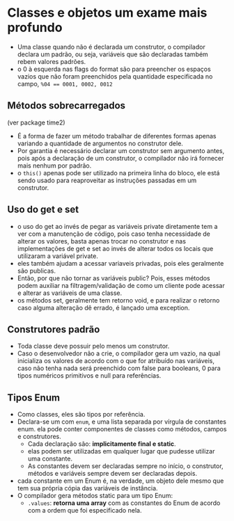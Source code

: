 # Classes e objetos um exame mais profundo

- Uma classe quando não é declarada um construtor, o compilador declara um padrão, ou seja, variáveis que são declaradas
  também rebem valores padrões.
- o 0 à esquerda nas flags do format são para preencher os espaços vazios que não foram preenchidos pela quantidade
  especificada no campo, `%04 == 0001, 0002, 0012`

## Métodos sobrecarregados

(ver package time2)

- É a forma de fazer um método trabalhar de diferentes formas apenas variando a quantidade de argumentos no construtor
  dele.
- Por garantia é necessário declarar um construtor sem argumento antes, pois após a declaração de um construtor, o
  compilador não irá fornecer mais nenhum por padrão.
- o `this()` apenas pode ser utilizado na primeira linha do bloco, ele está sendo usado para reaproveitar as instruções
  passadas em um construtor.

## Uso do get e set

- o uso do get ao invés de pegar as variáveis private diretamente tem a ver com a manutenção de código, pois caso tenha
  necessidade de alterar os valores, basta apenas trocar no construtor e nas implementações de get e set ao invés de
  alterar todos os locais que utilizaram a variável private.
- eles também ajudam a acessar variaveis privadas, pois eles geralmente são publicas.
- Então, por que não tornar as variáveis public? Pois, esses métodos podem auxiliar na filtragem/validação de como um
  cliente pode acessar e alterar as variáveis de uma classe.
- os métodos set, geralmente tem retorno void, e para realizar o retorno caso alguma alteração dê errado, é lançado uma
  exception.

## Construtores padrão

- Toda classe deve possuir pelo menos um construtor.
- Caso o desenvolvedor não a crie, o compilador gera um vazio, na qual inicializa os valores de acordo com o que for
  atribuído nas variáveis, caso não tenha nada será preenchido com false para booleans, 0 para tipos numéricos
  primitivos e null para referências.

## Tipos Enum

- Como classes, eles são tipos por referência.
- Declara-se um com `enum`, e uma lista separada por vírgula de constantes enum. ela pode conter componentes de classes
  como métodos, campos e construtores.
  - Cada declaração são: **implicitamente final e static**.
  - elas podem ser utilizadas em qualquer lugar que pudesse utilizar uma constante.
  - As constantes devem ser declaradas sempre no início, o construtor, métodos e variáveis sempre devem ser declaradas 
    depois.
- cada constante em um Enum é, na verdade, um objeto dele mesmo que tem sua própria cópia das variáveis de instância.
- O compilador gera métodos static para um tipo Enum:
  - `.values`: **retorna uma array** com as constantes do Enum de acordo com a ordem que foi especificado nela.
  

